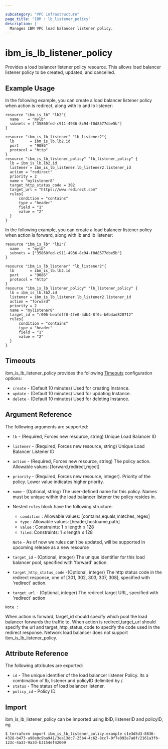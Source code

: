 ```yaml
---

subcategory: "VPC infrastructure"
page_title: "IBM : lb_listener_policy"
description: |-
  Manages IBM VPC load balancer listener policy.
---
```


# ibm\_is_lb_listener_policy

Provides a load balancer listener policy resource. This allows load balancer listener policy to be created, updated, and cancelled.

## Example Usage

In the following example, you can create a load balancer listener policy when action is redirect, along with lb and lb listener:

```hcl
resource "ibm_is_lb" "lb2"{
  name    = "mylb"
  subnets = ["35860fed-c911-4936-8c94-f0d8577dbe5b"]
}

resource "ibm_is_lb_listener" "lb_listener2"{
  lb       = ibm_is_lb.lb2.id
  port     = "9086"
  protocol = "http"
}
resource "ibm_is_lb_listener_policy" "lb_listener_policy" {
  lb = ibm_is_lb.lb2.id
  listener = ibm_is_lb_listener.lb_listener2.listener_id
  action = "redirect"
  priority = 2
  name = "mylistener8"
  target_http_status_code = 302
  target_url = "https://www.redirect.com"
  rules{
      condition = "contains"
      type = "header"
      field = "1"
      value = "2"
  }
}
```
In the following example, you can create a load balancer listener policy when action is forward, along with lb and lb listener:

```hcl
resource "ibm_is_lb" "lb2"{
  name    = "mylb"
  subnets = ["35860fed-c911-4936-8c94-f0d8577dbe5b"]
}

resource "ibm_is_lb_listener" "lb_listener2"{
  lb       = ibm_is_lb.lb2.id
  port     = "9086"
  protocol = "http"
}
resource "ibm_is_lb_listener_policy" "lb_listener_policy" {
  lb = ibm_is_lb.lb2.id
  listener = ibm_is_lb_listener.lb_listener2.listener_id
  action = "forward"
  priority = 2
  name = "mylistener8"
  target_id = "r006-beafdff0-4fe0-4db4-8f0c-b0b4ad828712"
  rules{
      condition = "contains"
      type = "header"
      field = "1"
      value = "2"
  }
}
```
## Timeouts

ibm_is_lb_listener_policy provides the following [Timeouts](https://www.terraform.io/docs/configuration/resources.html#timeouts) configuration options:

* `create` - (Default 10 minutes) Used for creating Instance.
* `update` - (Default 10 minutes) Used for updating Instance.
* `delete` - (Default 10 minutes) Used for deleting Instance.


## Argument Reference

The following arguments are supported:

* `lb` - (Required, Forces new resource, string) Unique Load Balancer ID
* `listener` - (Required, Forces new resource, string) Unique Load Balancer Listener ID
* `action` - (Required, Forces new resource, string) The policy action. Allowable values: [forward,redirect,reject] 
* `priority` - (Required, Forces new resource, integer). Priority of the policy. Lower value indicates higher priority.
* `name` - (Optional, string) The user-defined name for this policy. Names must be unique within the load balancer listener the policy resides in.
* Nested `rules` block have the following structure:
	*	`condition` : Allowable values: [contains,equals,matches_regex]
	*	`type` : Allowable values: [header,hostname,path]
	*	`value` : Constraints: 1 ≤ length ≤ 128
	*	`filed`: Constraints: 1 ≤ length ≤ 128

    `Note` - As of now we rules can’t be updated, will be supported in upcoming release as a new resource

* `target_id` - (Optional, integer) The unique identifier for this load balancer pool, specified with 'forward' action.
* `target_http_status_code` -(Optional, integer) The http status code in the redirect response, one of [301, 302, 303, 307, 308], specified with 'redirect' action.
* `target_url` - (Optional, integer) The redirect target URL, specified with 'redirect' action


`Note :`

When action is forward, target_id should specify which pool the load balancer forwards the traffic to.
When action is redirect,target_url should specify the url and target_http_status_code to specify the code used in the redirect response.
Network load balancer does not support ibm_is_lb_listener_policy.

## Attribute Reference

The following attributes are exported:

* `id` - The unique identifier of the load balancer listener Policy. Its a combination of lb, listener and policyID delimited by /.
* `status` - The status of load balancer listener.
* `policy_id` - Policy ID

## Import

ibm_is_lb_listener_policy can be imported using lbID, listenerID and policyID, eg

```
$ terraform import ibm_is_lb_listener_policy.example c1e3d5d3-8836-4328-b473-a90e0c9ba941/3ea13dc7-25b4-4c62-8cc7-0f7e092e7a8f/2161a3fb-123c-4a33-9a3d-b3154ef42009
```
